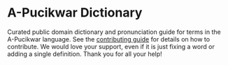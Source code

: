 
# A-Pucikwar Dictionary

Curated public domain dictionary and pronunciation guide for terms in the A-Pucikwar language. See the [contributing guide](https://github.com/drumworkteam/term/blob/make/.github/contributing.md) for details on how to contribute. We would love your support, even if it is just fixing a word or adding a single definition. Thank you for all your help!